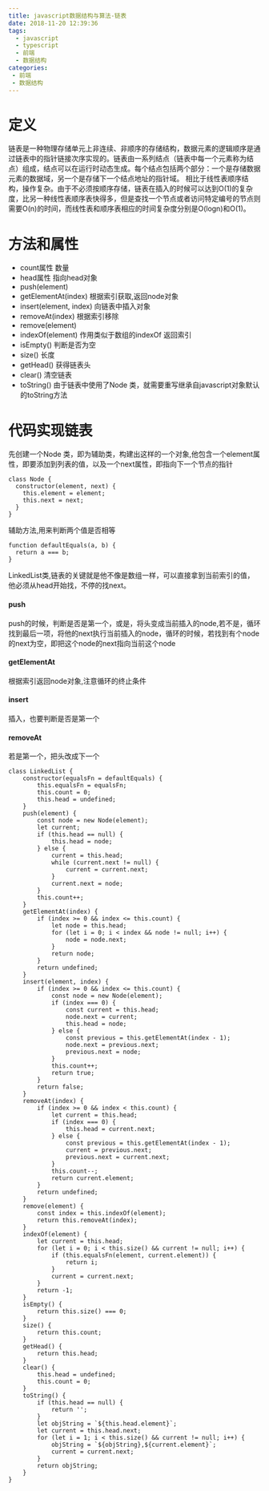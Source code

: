```yaml
---
title: javascript数据结构与算法-链表
date: 2018-11-20 12:39:36
tags: 
  - javascript
  - typescript
  - 前端
  - 数据结构
categories:
 - 前端
 - 数据结构
---
```

# 定义
链表是一种物理存储单元上非连续、非顺序的存储结构，数据元素的逻辑顺序是通过链表中的指针链接次序实现的。链表由一系列结点（链表中每一个元素称为结点）组成，结点可以在运行时动态生成。每个结点包括两个部分：一个是存储数据元素的数据域，另一个是存储下一个结点地址的指针域。 相比于线性表顺序结构，操作复杂。由于不必须按顺序存储，链表在插入的时候可以达到O(1)的复杂度，比另一种线性表顺序表快得多，但是查找一个节点或者访问特定编号的节点则需要O(n)的时间，而线性表和顺序表相应的时间复杂度分别是O(logn)和O(1)。
# 方法和属性
- count属性 数量
- head属性  指向head对象
- push(element)
- getElementAt(index) 根据索引获取,返回node对象
- insert(element, index) 向链表中插入对象
- removeAt(index) 根据索引移除
- remove(element)
- indexOf(element) 作用类似于数组的indexOf 返回索引
- isEmpty() 判断是否为空
- size() 长度
- getHead() 获得链表头
- clear()  清空链表
- toString() 由于链表中使用了Node 类，就需要重写继承自javascript对象默认的toString方法


# 代码实现链表
先创建一个Node 类，即为辅助类，构建出这样的一个对象,他包含一个element属性，即要添加到列表的值，以及一个next属性，即指向下一个节点的指针
```
class Node {
  constructor(element, next) {
    this.element = element;
    this.next = next;
  }
}
```
辅助方法,用来判断两个值是否相等
```
function defaultEquals(a, b) {
  return a === b;
}
```
LinkedList类,链表的关键就是他不像是数组一样，可以直接拿到当前索引的值，他必须从head开始找，不停的找next。
#### push
push的时候，判断是否是第一个，或是，将头变成当前插入的node,若不是，循环找到最后一项，将他的next执行当前插入的node，循环的时候，若找到有个node的next为空，即把这个node的next指向当前这个node
#### getElementAt
根据索引返回node对象,注意循环的终止条件
#### insert 
插入，也要判断是否是第一个
#### removeAt
若是第一个，把头改成下一个
```
class LinkedList {
	constructor(equalsFn = defaultEquals) {
		this.equalsFn = equalsFn;
		this.count = 0;
		this.head = undefined;
	}
	push(element) {
		const node = new Node(element);
		let current;
		if (this.head == null) {
			this.head = node;
		} else {
			current = this.head;
			while (current.next != null) {
				current = current.next;
			}
			current.next = node;
		}
		this.count++;
	}
	getElementAt(index) {
		if (index >= 0 && index <= this.count) {
			let node = this.head;
			for (let i = 0; i < index && node != null; i++) {
				node = node.next;
			}
			return node;
		}
		return undefined;
	}
	insert(element, index) {
		if (index >= 0 && index <= this.count) {
			const node = new Node(element);
			if (index === 0) {
				const current = this.head;
				node.next = current;
				this.head = node;
			} else {
				const previous = this.getElementAt(index - 1);
				node.next = previous.next;
				previous.next = node;
			}
			this.count++;
			return true;
		}
		return false;
	}
	removeAt(index) {
		if (index >= 0 && index < this.count) {
			let current = this.head;
			if (index === 0) {
				this.head = current.next;
			} else {
				const previous = this.getElementAt(index - 1);
				current = previous.next;
				previous.next = current.next;
			}
			this.count--;
			return current.element;
		}
		return undefined;
	}
	remove(element) {
		const index = this.indexOf(element);
		return this.removeAt(index);
	}
	indexOf(element) {
		let current = this.head;
		for (let i = 0; i < this.size() && current != null; i++) {
			if (this.equalsFn(element, current.element)) {
				return i;
			}
			current = current.next;
		}
		return -1;
	}
	isEmpty() {
		return this.size() === 0;
	}
	size() {
		return this.count;
	}
	getHead() {
		return this.head;
	}
	clear() {
		this.head = undefined;
		this.count = 0;
	}
	toString() {
		if (this.head == null) {
			return '';
		}
		let objString = `${this.head.element}`;
		let current = this.head.next;
		for (let i = 1; i < this.size() && current != null; i++) {
			objString = `${objString},${current.element}`;
			current = current.next;
		}
		return objString;
	}
}
```